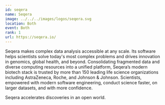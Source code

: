 ```yaml
---
id: seqera
name: Seqera
image: ../../../images/logos/seqera.svg
location: Both
event: Both
rank: 1
url: https://seqera.io/
---
```

Seqera makes complex data analysis accessible at any scale. Its software helps scientists solve today's most complex problems and drives innovation in genomics, global health, and beyond. Consolidating fragmented data and diverse computing resources into a unified platform, Seqera’s modern biotech stack is trusted by more than 150 leading life science organizations including AstraZeneca, Roche, and Johnson & Johnson. Scientists, empowered with modern software engineering, conduct science faster, on larger datasets, and with more confidence. 

Seqera accelerates discoveries in an open world.
